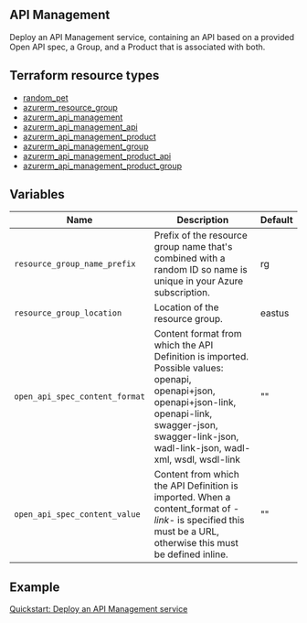 ## API Management

Deploy an API Management service, containing an API based on a provided Open API spec, a Group, and a Product that is associated with both.

## Terraform resource types

- [random_pet](https://registry.terraform.io/providers/hashicorp/random/latest/docs/resources/pet)
- [azurerm_resource_group](https://registry.terraform.io/providers/hashicorp/azurerm/latest/docs/resources/resource_group)
- [azurerm_api_management](https://registry.terraform.io/providers/hashicorp/azurerm/latest/docs/resources/api_management)
- [azurerm_api_management_api](https://registry.terraform.io/providers/hashicorp/azurerm/latest/docs/resources/api_management_api)
- [azurerm_api_management_product](https://registry.terraform.io/providers/hashicorp/azurerm/latest/docs/resources/api_management_product)
- [azurerm_api_management_group](https://registry.terraform.io/providers/hashicorp/azurerm/latest/docs/resources/api_management_group)
- [azurerm_api_management_product_api](https://registry.terraform.io/providers/hashicorp/azurerm/latest/docs/resources/api_management_product_api)
- [azurerm_api_management_product_group](https://registry.terraform.io/providers/hashicorp/azurerm/latest/docs/resources/api_management_product_group)

## Variables

| Name | Description | Default |
|-|-|-|
| `resource_group_name_prefix` | Prefix of the resource group name that's combined with a random ID so name is unique in your Azure subscription. | rg |
| `resource_group_location` | Location of the resource group. | eastus |
| `open_api_spec_content_format` | Content format from which the API Definition is imported. Possible values: openapi, openapi+json, openapi+json-link, openapi-link, swagger-json, swagger-link-json, wadl-link-json, wadl-xml, wsdl, wsdl-link | "" |
| `open_api_spec_content_value` | Content from which the API Definition is imported. When a content_format of *-link-* is specified this must be a URL, otherwise this must be defined inline. | "" |

## Example

[Quickstart: Deploy an API Management service](https://learn.microsoft.com/azure/api-management/deploy-api-management-service-terraform)
